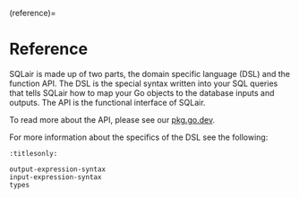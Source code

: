 (reference)=
# Reference

SQLair is made up of two parts, the domain specific language (DSL) and the function API. The DSL is the special syntax written into your SQL queries that tells SQLair how to map your Go objects to the database inputs and outputs. The API is the functional interface of SQLair. 

To read more about the API, please see our [pkg.go.dev](https://pkg.go.dev/github.com/canonical/sqlair).

For more information about the specifics of the DSL see the following:
```{toctree}
:titlesonly:

output-expression-syntax
input-expression-syntax
types
```
